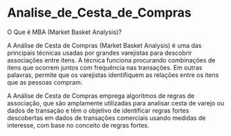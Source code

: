 # Analise_de_Cesta_de_Compras


O Que é MBA (Market Basket Analysis)?

A Análise de Cesta de Compras (Market Basket Analysis) é uma das principais técnicas usadas por grandes varejistas para descobrir associações entre itens. A técnica funciona procurando combinações de itens que ocorrem juntos com frequência nas transações. Em outras palavras, permite que os varejistas identifiquem as relações entre os itens que as pessoas compram.

A Análise de Cesta de Compras emprega algoritmos de regras de associação, que são amplamente utilizadas para analisar cesta de varejo ou dados de transação e têm o objetivo de identificar regras fortes descobertas em dados de transações comerciais usando medidas de interesse, com base no conceito de regras fortes.
